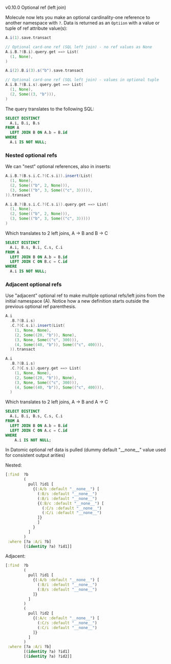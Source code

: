 v0.10.0 Optional ref (left join)

Molecule now lets you make an optional cardinality-one reference to another namespace with `?`. Data is returned as an `Optiion` with a value or tuple of ref attribute value(s):

```scala
A.i(1).save.transact

// Optional card-one ref (SQL left join) - no ref values as None
A.i.B.?(B.i).query.get ==> List(
  (1, None),
)

A.i(2).B.i(3).s("b").save.transact

// Optional card-one ref (SQL left join) - values in optional tuple
A.i.B.?(B.i.s).query.get ==> List(
  (1, None),
  (2, Some((3, "b"))),
)
```

The query translates to the following SQL:

```sql
SELECT DISTINCT
  A.i, B.i, B.s
FROM A
  LEFT JOIN B ON A.b = B.id
WHERE
  A.i IS NOT NULL;
```


### Nested optional refs

We can "nest" optional references, also in inserts:

```scala
A.i.B.?(B.s.i.C.?(C.s.i)).insert(List(
  (1, None),
  (2, Some(("b", 2, None))),
  (3, Some(("b", 3, Some(("c", 3))))),
)).transact

A.i.B.?(B.s.i.C.?(C.s.i)).query.get ==> List(
  (1, None),
  (2, Some(("b", 2, None))),
  (3, Some(("b", 3, Some(("c", 3)))))
)
```
Which translates to 2 left joins, A -> B and B -> C
```sql
SELECT DISTINCT
  A.i, B.s, B.i, C.s, C.i
FROM A
  LEFT JOIN B ON A.b = B.id
  LEFT JOIN C ON B.c = C.id
WHERE
  A.i IS NOT NULL;
```

### Adjacent optional refs

Use "adjacent" optional ref to make multiple optional refs/left joins from the initial namespace (A). Notice how a new definition starts outside the previous optional ref parenthesis.

```scala
A.i
  .B.?(B.i.s)
  .C.?(C.s.i).insert(List(
    (1, None, None),
    (2, Some((20, "b")), None),
    (3, None, Some(("c", 300))),
    (4, Some((40, "b")), Some(("c", 400))),
  )).transact

A.i
  .B.?(B.i.s)
  .C.?(C.s.i).query.get ==> List(
    (1, None, None),
    (2, Some((20, "b")), None),
    (3, None, Some(("c", 300))),
    (4, Some((40, "b")), Some(("c", 400))),
  )
```

Which translates to 2 left joins, A -> B and A -> C

```sql
SELECT DISTINCT
  A.i, B.i, B.s, C.s, C.i
FROM A
  LEFT JOIN B ON A.b = B.id
  LEFT JOIN C ON A.c = C.id
WHERE
    A.i IS NOT NULL;
```

In Datomic optional ref data is pulled (dummy default "\_\_none__" value used for consistent output arities)

Nested:
```clojure
[:find  ?b 
        (
          pull ?id1 [
            {(:A/b :default "__none__") [
              (:B/s :default "__none__")
              (:B/i :default "__none__")
              {(:B/c :default "__none__") [
                (:C/s :default "__none__")
                (:C/i :default "__none__")
              ]}
              ]
            }
          ]
        )  
 :where [?a :A/i ?b]
        [(identity ?a) ?id1]]
```

Adjacent:
```clojure        
[:find  ?b 
        (
          pull ?id1 [
            {(:A/b :default "__none__") [
              (:B/i :default "__none__")
              (:B/s :default "__none__")
            ]}
          ]
        ) 
        (
          pull ?id2 [
            {(:A/c :default "__none__") [
              (:C/s :default "__none__")
              (:C/i :default "__none__")
            ]}
          ]
        )  
 :where [?a :A/i ?b]
        [(identity ?a) ?id1]
        [(identity ?a) ?id2]]
```